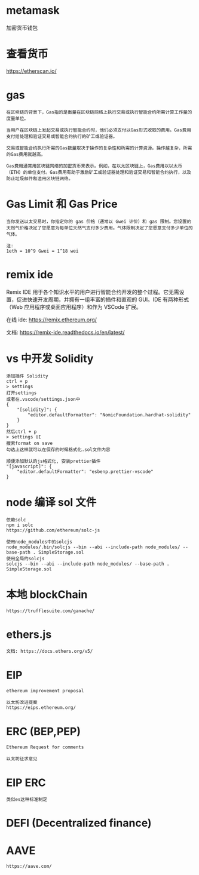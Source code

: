 # metamask

加密货币钱包

# 查看货币

https://etherscan.io/

# gas

```
在区块链的背景下，Gas指的是衡量在区块链网络上执行交易或执行智能合约所需计算工作量的度量单位。

当用户在区块链上发起交易或执行智能合约时，他们必须支付以Gas形式收取的费用。Gas费用支付给处理和验证交易或智能合约执行的矿工或验证器。

交易或智能合约执行所需的Gas数量取决于操作的复杂性和所需的计算资源。操作越复杂，所需的Gas费用就越高。

Gas费用通常用区块链网络的加密货币来表示。例如，在以太区块链上，Gas费用以以太币（ETH）的单位支付。Gas费用有助于激励矿工或验证器处理和验证交易和智能合约执行，以及防止垃圾邮件和滥用区块链网络。
```

# Gas Limit 和 Gas Price

```
当你发送以太交易时，你指定你的 gas 价格（通常以 Gwei 计价）和 gas 限制。您设置的天然气价格决定了您愿意为每单位天然气支付多少费用。气体限制决定了您愿意支付多少单位的气体。

注:
1eth = 10^9 Gwei = 1^18 wei
```

# remix ide

Remix IDE 用于各个知识水平的用户进行智能合约开发的整个过程。它无需设置，促进快速开发周期，并拥有一组丰富的插件和直观的 GUI。IDE 有两种形式（Web 应用程序或桌面应用程序）和作为 VSCode 扩展。

在线 ide: https://remix.ethereum.org/

文档: https://remix-ide.readthedocs.io/en/latest/

# vs 中开发 Solidity

```
添加插件 Solidity
ctrl + p
> settings
打开settings
或者在.vscode/settings.json中
{
    "[solidity]": {
        "editor.defaultFormatter": "NomicFoundation.hardhat-solidity"
    }
}
然后ctrl + p
> settings UI
搜索format on save
勾选上这样就可以在保存的时候格式化.sol文件内容

顺便添加默认的js格式化, 安装prettier插件
"[javascript]": {
    "editor.defaultFormatter": "esbenp.prettier-vscode"
}
```

# node 编译 sol 文件

```
依赖solc
npm i solc
https://github.com/ethereum/solc-js

使用node_modules中的solcjs
node_modules/.bin/solcjs --bin --abi --include-path node_modules/ --base-path . SimpleStorage.sol
使用全局的solcjs
solcjs --bin --abi --include-path node_modules/ --base-path . SimpleStorage.sol
```

# 本地 blockChain

```
https://trufflesuite.com/ganache/
```

# ethers.js

```
文档: https://docs.ethers.org/v5/
```

# EIP

```
ethereum improvement proposal

以太坊改进提案
https://eips.ethereum.org/
```

# ERC (BEP,PEP)

```
Ethereum Request for comments

以太坊征求意见
```

# EIP ERC

```
类似es这种标准制定
```

# DEFI (Decentralized finance)

# AAVE

```
https://aave.com/
```
